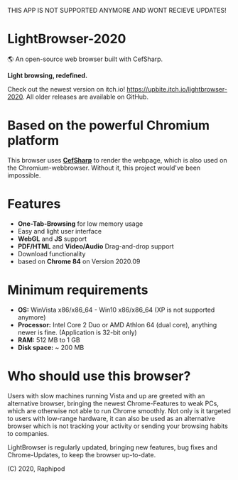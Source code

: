 THIS APP IS NOT SUPPORTED ANYMORE AND WONT RECIEVE UPDATES!

# LightBrowser-2020
🌎 An open-source web browser built with CefSharp.

**Light browsing, redefined.**

Check out the newest version on itch.io! https://upbite.itch.io/lightbrowser-2020. 
All older releases are available on GitHub.

# Based on the powerful Chromium platform

This browser uses [**CefSharp**](https://github.com/cefsharp/CefSharp)
to render the webpage, which is also used on the Chromium-webbrowser.
Without it, this project would've been impossible.

# Features

* **One-Tab-Browsing** for low memory usage
* Easy and light user interface
* **WebGL** and **JS** support
* **PDF/HTML** and **Video/Audio** Drag-and-drop support
* Download functionality
* based on **Chrome 84** on Version 2020.09

# Minimum requirements

* **OS:** WinVista x86/x86_64 - Win10 x86/x86_64 (XP is not supported anymore)
* **Processor:** Intel Core 2 Duo or AMD Athlon 64 (dual core), anything newer is fine. (Application is 32-bit only)
* **RAM:** 512 MB to 1 GB
* **Disk space:** ~ 200 MB

# Who should use this browser?

Users with slow machines running Vista and up are greeted with an alternative browser, bringing the newest Chrome-Features to weak PCs, which are
otherwise not able to run Chrome smoothly.
Not only is it targeted to users with low-range hardware, it can also be used as an alternative browser which is not tracking your activity
or sending your browsing habits to companies.

LightBrowser is regularly updated, bringing new features, bug fixes and Chrome-Updates, to keep the browser up-to-date.

(C) 2020, Raphipod
